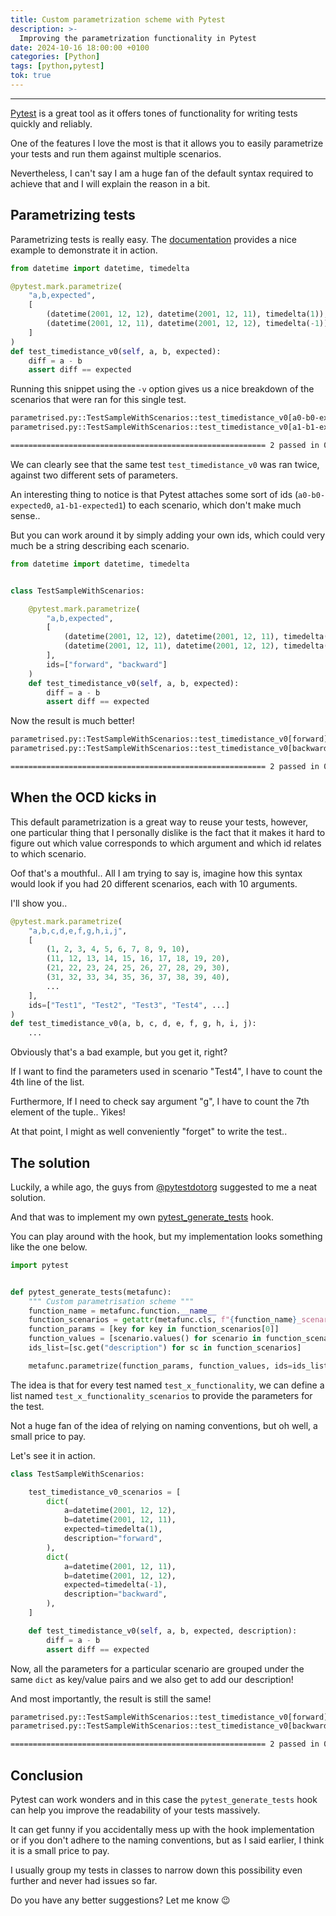 ```yaml
---
title: Custom parametrization scheme with Pytest
description: >-
  Improving the parametrization functionality in Pytest
date: 2024-10-16 18:00:00 +0100
categories: [Python]
tags: [python,pytest]
tok: true
---
```


---
[Pytest](https://docs.pytest.org/en/7.1.x/contents.html) is a great tool as it offers tones of functionality for writing tests quickly and reliably.

One of the features I love the most is that it allows you to easily parametrize your tests and run them against multiple scenarios.

Nevertheless, I can't say I am a huge fan of the default syntax required to achieve that and I will explain the reason in a bit.

## Parametrizing tests

Parametrizing tests is really easy. The [documentation](https://docs.pytest.org/en/7.1.x/example/parametrize.html) provides a nice example to demonstrate it in action.

```python
from datetime import datetime, timedelta

@pytest.mark.parametrize(
    "a,b,expected",
    [
        (datetime(2001, 12, 12), datetime(2001, 12, 11), timedelta(1)),
        (datetime(2001, 12, 11), datetime(2001, 12, 12), timedelta(-1)),
    ]
)
def test_timedistance_v0(self, a, b, expected):
    diff = a - b
    assert diff == expected
```

Running this snippet using the `-v` option gives us a nice breakdown of the scenarios that were ran for this single test.

```bash
parametrised.py::TestSampleWithScenarios::test_timedistance_v0[a0-b0-expected0] PASSED                                        [ 50%]
parametrised.py::TestSampleWithScenarios::test_timedistance_v0[a1-b1-expected1] PASSED                                        [100%]

========================================================= 2 passed in 0.02s =========================================================
```

We can clearly see that the same test `test_timedistance_v0` was ran twice, against two different sets of parameters.

An interesting thing to notice is that Pytest attaches some sort of ids (`a0-b0-expected0`, `a1-b1-expected1`) to each scenario, which don't make much sense..

But you can work around it by simply adding your own ids, which could very much be a string describing each scenario.

```python
from datetime import datetime, timedelta


class TestSampleWithScenarios:

    @pytest.mark.parametrize(
        "a,b,expected",
        [
            (datetime(2001, 12, 12), datetime(2001, 12, 11), timedelta(1)),
            (datetime(2001, 12, 11), datetime(2001, 12, 12), timedelta(-1)),
        ],
        ids=["forward", "backward"]
    )
    def test_timedistance_v0(self, a, b, expected):
        diff = a - b
        assert diff == expected
```

Now the result is much better!

```bash
parametrised.py::TestSampleWithScenarios::test_timedistance_v0[forward]  PASSED                                               [ 50%]
parametrised.py::TestSampleWithScenarios::test_timedistance_v0[backward] PASSED                                               [100%]

========================================================= 2 passed in 0.02s =========================================================
```

## When the OCD kicks in

This default parametrization is a great way to reuse your tests, however, one particular thing that I personally dislike is the fact that it makes it hard to figure out which value corresponds to which argument and which id relates to which scenario.

Oof that's a mouthful.. All I am trying to say is, imagine how this syntax would look if you had 20 different scenarios, each with 10 arguments.

I'll show you..

```python
@pytest.mark.parametrize(
    "a,b,c,d,e,f,g,h,i,j",
    [
        (1, 2, 3, 4, 5, 6, 7, 8, 9, 10),
        (11, 12, 13, 14, 15, 16, 17, 18, 19, 20),
        (21, 22, 23, 24, 25, 26, 27, 28, 29, 30),
        (31, 32, 33, 34, 35, 36, 37, 38, 39, 40),
        ...
    ],
    ids=["Test1", "Test2", "Test3", "Test4", ...]
)
def test_timedistance_v0(a, b, c, d, e, f, g, h, i, j):
    ...
```

Obviously that's a bad example, but you get it, right?

If I want to find the parameters used in scenario "Test4", I have to count the 4th line of the list.

Furthermore, If I need to check say argument "g", I have to count the 7th element of the tuple.. Yikes!

At that point, I might as well conveniently "forget" to write the test..

## The solution

Luckily, a while ago, the guys from [@pytestdotorg](https://x.com/pytestdotorg) suggested to me a neat solution.

And that was to implement my own [pytest_generate_tests](https://docs.pytest.org/en/stable/how-to/parametrize.html#basic-pytest-generate-tests-example) hook.

You can play around with the hook, but my implementation looks something like the one below.

```python
import pytest


def pytest_generate_tests(metafunc):
	""" Custom parametrisation scheme """
	function_name = metafunc.function.__name__
	function_scenarios = getattr(metafunc.cls, f"{function_name}_scenarios")
	function_params = [key for key in function_scenarios[0]]
	function_values = [scenario.values() for scenario in function_scenarios]
	ids_list=[sc.get("description") for sc in function_scenarios]

	metafunc.parametrize(function_params, function_values, ids=ids_list, scope="class")
```

The idea is that for every test named `test_x_functionality`, we can define a list named `test_x_functionality_scenarios` to provide the parameters for the test.

Not a huge fan of the idea of relying on naming conventions, but oh well, a small price to pay.

Let's see it in action.

```python
class TestSampleWithScenarios:

    test_timedistance_v0_scenarios = [
        dict(
            a=datetime(2001, 12, 12),
            b=datetime(2001, 12, 11),
            expected=timedelta(1),
            description="forward",
        ),
        dict(
            a=datetime(2001, 12, 11),
            b=datetime(2001, 12, 12),
            expected=timedelta(-1),
            description="backward",
        ),
    ]

    def test_timedistance_v0(self, a, b, expected, description):
        diff = a - b
        assert diff == expected
```

Now, all the parameters for a particular scenario are grouped under the same `dict` as key/value pairs and we also get to add our description!

And most importantly, the result is still the same!

```bash
parametrised.py::TestSampleWithScenarios::test_timedistance_v0[forward]  PASSED                                               [ 50%]
parametrised.py::TestSampleWithScenarios::test_timedistance_v0[backward] PASSED                                               [100%]

========================================================= 2 passed in 0.02s =========================================================
```

## Conclusion

Pytest can work wonders and in this case the `pytest_generate_tests` hook can help you improve the readability of your tests massively.

It can get funny if you accidentally mess up with the hook implementation or if you don't adhere to the naming conventions, but as I said earlier, I think it is a small price to pay.

I usually group my tests in classes to narrow down this possibility even further and never had issues so far.

Do you have any better suggestions? Let me know :wink:
